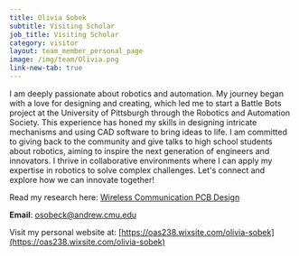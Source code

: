 ```yaml
---
title: Olivia Sobek
subtitle: Visiting Scholar
job_title: Visiting Scholar
category: visitor
layout: team_member_personal_page
image: /img/team/Olivia.png
link-new-tab: true
---
```


I am deeply passionate about robotics and automation. My journey began with a love for designing and creating, which led me to start a Battle Bots project at the University of Pittsburgh through the Robotics and Automation Society. This experience has honed my skills in designing intricate mechanisms and using CAD software to bring ideas to life. I am committed to giving back to the community and give talks to high school students about robotics, aiming to inspire the next generation of engineers and innovators. I thrive in collaborative environments where I can apply my expertise in robotics to solve complex challenges. Let's connect and explore how we can innovate together!

Read my research here: [Wireless Communication PCB Design](/research/pcb-design)

**Email**: [osobeck@andrew.cmu.edu](mailto:osobeck@andrew.cmu.edu)

Visit my personal website at: [https://oas238.wixsite.com/olivia-sobek](https://oas238.wixsite.com/olivia-sobek)

<!-- **LinkedIn**: [linkedin.com/in/marcelo-jacinto/](https://www.linkedin.com/in/marcelo-jacinto/)

**Github**: [github.com/marcelojacinto](https://github.com/marcelojacinto)

**Google Scholar**: [Marcelo F. Jacinto](https://scholar.google.com/citations?user=tVPo_z0AAAAJ&hl=pt-PT&oi=ao) -->